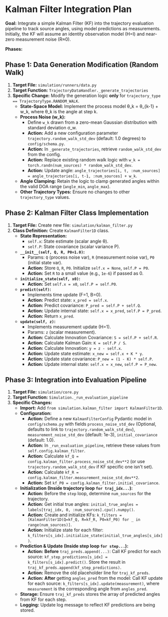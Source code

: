 # Kalman Filter Integration Plan

**Goal:** Integrate a simple Kalman Filter (KF) into the trajectory evaluation pipeline to track source angles, using model predictions as measurements. Initially, the KF will assume an identity observation model (H=I) and near-zero measurement noise (R≈0).

**Phases:**

## Phase 1: Data Generation Modification (Random Walk)

1.  **Target File:** `simulation/runners/data.py`
2.  **Target Function:** `TrajectoryDataHandler._generate_trajectories`
3.  **Specific Change:** Modify the generation logic **only** for `trajectory_type == TrajectoryType.RANDOM_WALK`.
    *   **State-Space Model:** Implement the process model θ\_k = θ\_{k-1} + w\_k, where θ\_k is the angle at step k.
    *   **Process Noise (w\_k):**
        *   Define `w_k` drawn from a zero-mean Gaussian distribution with standard deviation σ\_w.
        *   **Action:** Add a new configuration parameter `trajectory.random_walk_std_dev` (default: 1.0 degrees) to `config/schema.py`.
        *   **Action:** In `_generate_trajectories`, retrieve `random_walk_std_dev` from the config.
        *   **Action:** Replace existing random walk logic with `w_k = torch.randn(num_sources) * random_walk_std_dev`.
        *   **Action:** Update angle: `angle_trajectories[i, t, :num_sources] = angle_trajectories[i, t-1, :num_sources] + w_k`.
    *   **Angle Clamping:** Retain the logic to clamp generated angles within the valid DOA range (`angle_min`, `angle_max`).
    *   **Other Trajectory Types:** Ensure no changes to other `trajectory_type` values.

## Phase 2: Kalman Filter Class Implementation

1.  **Target File:** Create new file: `simulation/kalman_filter.py`
2.  **Class Definition:** Create `KalmanFilter1D` class.
    *   **State Representation:**
        *   `self.x`: State estimate (scalar angle θ).
        *   `self.P`: State covariance (scalar variance P).
    *   **`__init__(self, Q, R, P0=1.0)`:**
        *   Params: `Q` (process noise var), `R` (measurement noise var), `P0` (initial state var).
        *   **Action:** Store `Q`, `R`, `P0`. Initialize `self.x = None`, `self.P = P0`.
        *   **Action:** Set `R` to a small value (e.g., `1e-6`) if passed as 0.
    *   **`initialize_state(self, x0)`:**
        *   **Action:** Set `self.x = x0`, `self.P = self.P0`.
    *   **`predict(self)`:**
        *   Implements time update (F=1, B=0).
        *   **Action:** Predict state: `x_pred = self.x`.
        *   **Action:** Predict covariance: `P_pred = self.P + self.Q`.
        *   **Action:** Update internal state: `self.x = x_pred`, `self.P = P_pred`.
        *   **Action:** Return `x_pred`.
    *   **`update(self, z)`:**
        *   Implements measurement update (H=1).
        *   Params: `z` (scalar measurement).
        *   **Action:** Calculate Innovation Covariance: `S = self.P + self.R`.
        *   **Action:** Calculate Kalman Gain: `K = self.P / S`.
        *   **Action:** Calculate Innovation: `y = z - self.x`.
        *   **Action:** Update state estimate: `x_new = self.x + K * y`.
        *   **Action:** Update state covariance: `P_new = (1 - K) * self.P`.
        *   **Action:** Update internal state: `self.x = x_new`, `self.P = P_new`.

## Phase 3: Integration into Evaluation Pipeline

1.  **Target File:** `simulation/core.py`
2.  **Target Function:** `Simulation._run_evaluation_pipeline`
3.  **Specific Changes:**
    *   **Import:** Add `from simulation.kalman_filter import KalmanFilter1D`.
    *   **Configuration:**
        *   **Action:** Define a new `KalmanFilterConfig` Pydantic model in `config/schema.py` with fields `process_noise_std_dev` (Optional, defaults to link to `trajectory.random_walk_std_dev`), `measurement_noise_std_dev` (default: 1e-3), `initial_covariance` (default: 1.0).
        *   **Action:** In `_run_evaluation_pipeline`, retrieve these values from `self.config.kalman_filter`.
        *   **Action:** Calculate `kf_Q = config.kalman_filter.process_noise_std_dev**2` (or use `trajectory.random_walk_std_dev` if KF specific one isn't set).
        *   **Action:** Calculate `kf_R = config.kalman_filter.measurement_noise_std_dev**2`.
        *   **Action:** Set `kf_P0 = config.kalman_filter.initial_covariance`.
    *   **Initialization (Inside trajectory loop `for traj_idx...`):**
        *   **Action:** Before the `step` loop, determine `num_sources` for the trajectory.
        *   **Action:** Get initial true angles: `initial_true_angles = labels[traj_idx, 0, :num_sources].cpu().numpy()`.
        *   **Action:** Create and initialize KFs: `k_filters = [KalmanFilter1D(Q=kf_Q, R=kf_R, P0=kf_P0) for _ in range(num_sources)]`.
        *   **Action:** Initialize state for each filter: `k_filters[s_idx].initialize_state(initial_true_angles[s_idx])`.
    *   **Prediction & Update (Inside step loop `for step...`):**
        *   **Action:** **Before** `traj_preds.append(...)`: Call KF predict for each source: `kf_step_predictions[s_idx] = k_filters[s_idx].predict()`. Store the result in `traj_kf_preds.append(kf_step_predictions)`.
        *   **Action:** Remove the old placeholder line for `traj_kf_preds`.
        *   **Action:** **After** getting `angles_pred` from the model: Call KF update for each source: `k_filters[s_idx].update(measurement)`, where `measurement` is the corresponding angle from `angles_pred`.
    *   **Storage:** Ensure `traj_kf_preds` stores the array of predicted angles from KF for each step.
    *   **Logging:** Update log message to reflect KF predictions are being stored. 